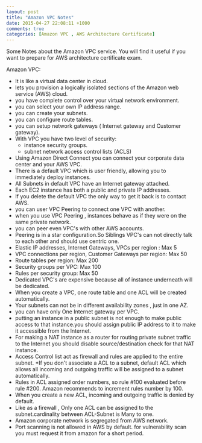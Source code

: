 ```yaml
---
layout: post
title: "Amazon VPC Notes"
date: 2015-04-27 22:08:11 +1000
comments: true
categories: [Amazon VPC , AWS Architecture Certificate]
---
```

Some Notes about the Amazon VPC service. You will find it useful if you want to prepare for AWS architecture certificate exam.

Amazon VPC:

* It is like a virtual data center in cloud.
* lets you provision a logically isolated sections of the Amazon web service (AWS) cloud.
* you have complete control over your virtual network environment.
* you can select your own IP address range.
* you can create your subnets.
* you can configure route tables. 
* you can setup network gateways ( Internet gateway and Customer gateway).
* With VPC you have two level of security: 
  	-	instance security groups.
  	-	subnet network access control lists (ACLS)
* Using Amazon Direct Connect you can connect your corporate data center and your AWS VPC.
* There is a default VPC which is user friendly, allowing you to immediately deploy instances.
* All Subnets in default VPC have an Internet gateway attached.
* Each EC2 instance has both a public and private IP addresses.
* If you delete the default VPC the only way to get it back is to contact AWS.
* you can user VPC Peering to connect one VPC with another.
* when you use VPC Peering , instances behave as if they were on the same private network.
* you can peer even VPC's with other AWS accounts.
* Peering is in a star configuration.So Siblings VPC's can not directly talk to each other and should use centric one.
* Elastic IP addresses, Internet Gateways, VPCs per region : Max 5 
* VPC connections per region, Customer Gateways per region: Max 50
* Route tables per region: Max 200
* Security groups per VPC: Max 100
* Rules per security group: Max 50
* Dedicated VPC's are expensive because all of instance underneath will be dedicated.
* When you create a VPC, one route table and one ACL will be created automatically.
* Your subnets can not be in different availability zones , just in one AZ.
* you can have only One Internet gateway per VPC.
* putting an instance in a public subnet is not enough to make public access to that instance.you should assign public IP address to it to make it accessible from the Internet.
* For making a NAT instance as a router for routing private subnet traffic to the Internet you should disable source/destination check for that NAT instance.
* Access Control list act as firewall and rules are applied to the entire subnet.
*If you don't associate a ACL to a subnet, default ACL which allows all incoming and outgoing traffic will be assigned to a subnet automatically.
* Rules in ACL assigned order numbers, so rule #100 evaluated before rule #200. Amazon recommends to increment rules number by 100. 
* When you create a new ACL, incoming and outgoing traffic is denied by default.
* Like as a firewall , Only one ACL can be assigned to the subnet.cardinality between ACL-Subnet is Many to one.
* Amazon corporate network is segregated from AWS network.
* Port scanning is not allowed in AWS by default. for vulnerability scan you must request it from amazon for a short period.

